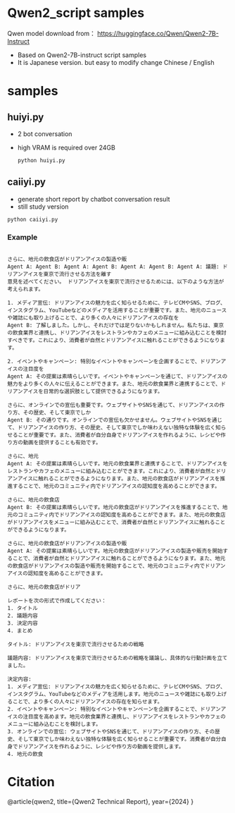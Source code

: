 # Qwen2_script samples

Qwen model download from：
https://huggingface.co/Qwen/Qwen2-7B-Instruct

- Based on Qwen2-7B-instruct script samples
- It is Japanese version. but easy to modify change Chinese / English


# samples
## huiyi.py
- 2 bot conversation
- high VRAM is required over 24GB

  ```
  python huiyi.py

  ```
## caiiyi.py
- generate short report by chatbot conversation result
- still study version

```
python caiiyi.py

```
### Example  

```

さらに、地元の飲食店がドリアンアイスの製造や販
Agent A: Agent B: Agent A: Agent B: Agent A: Agent B: Agent A: 議題: ドリアンアイスを東京で流行させる方法を離す
意見を述べてください。 ドリアンアイスを東京で流行させるためには、以下のような方法が考えられます。

1. メディア宣伝: ドリアンアイスの魅力を広く知らせるために、テレビCMやSNS、ブログ、インスタグラム、YouTubeなどのメディアを活用することが重要です。また、地元のニュースや雑誌にも取り上げることで、より多くの人々にドリアンアイスの存在を
Agent B: 了解しました。しかし、それだけでは足りないかもしれません。私たちは、東京の飲食業界と連携し、ドリアンアイスをレストランやカフェのメニューに組み込むことを検討すべきです。これにより、消費者が自然とドリアンアイスに触れることができるようになります。

2. イベントやキャンペーン: 特別なイベントやキャンペーンを企画することで、ドリアンアイスの注目度を
Agent A: その提案は素晴らしいです。イベントやキャンペーンを通じて、ドリアンアイスの魅力をより多くの人々に伝えることができます。また、地元の飲食業界と連携することで、ドリアンアイスを日常的な選択肢として提供できるようになります。

さらに、オンラインでの宣伝も重要です。ウェブサイトやSNSを通じて、ドリアンアイスの作り方、その歴史、そして東京でしか
Agent B: その通りです。オンラインでの宣伝も欠かせません。ウェブサイトやSNSを通じて、ドリアンアイスの作り方、その歴史、そして東京でしか味わえない独特な体験を広く知らせることが重要です。また、消費者が自分自身でドリアンアイスを作れるように、レシピや作り方の動画を提供することも有効です。

さらに、地元
Agent A: その提案は素晴らしいです。地元の飲食業界と連携することで、ドリアンアイスをレストランやカフェのメニューに組み込むことができます。これにより、消費者が自然とドリアンアイスに触れることができるようになります。また、地元の飲食店がドリアンアイスを推進することで、地元のコミュニティ内でドリアンアイスの認知度を高めることができます。

さらに、地元の飲食店
Agent B: その提案は素晴らしいです。地元の飲食店がドリアンアイスを推進することで、地元のコミュニティ内でドリアンアイスの認知度を高めることができます。また、地元の飲食店がドリアンアイスをメニューに組み込むことで、消費者が自然とドリアンアイスに触れることができるようになります。

さらに、地元の飲食店がドリアンアイスの製造や販
Agent A: その提案は素晴らしいです。地元の飲食店がドリアンアイスの製造や販売を開始することで、消費者が自然とドリアンアイスに触れることができるようになります。また、地元の飲食店がドリアンアイスの製造や販売を開始することで、地元のコミュニティ内でドリアンアイスの認知度を高めることができます。

さらに、地元の飲食店がドリア

レポートを次の形式で作成してください：
1. タイトル
2. 議題内容
3. 決定内容
4. まとめ

タイトル: ドリアンアイスを東京で流行させるための戦略

議題内容: ドリアンアイスを東京で流行させるための戦略を議論し、具体的な行動計画を立てました。

決定内容:
1. メディア宣伝: ドリアンアイスの魅力を広く知らせるために、テレビCMやSNS、ブログ、インスタグラム、YouTubeなどのメディアを活用します。地元のニュースや雑誌にも取り上げることで、より多くの人々にドリアンアイスの存在を知らせます。
2. イベントやキャンペーン: 特別なイベントやキャンペーンを企画することで、ドリアンアイスの注目度を高めます。地元の飲食業界と連携し、ドリアンアイスをレストランやカフェのメニューに組み込むことを検討します。
3. オンラインでの宣伝: ウェブサイトやSNSを通じて、ドリアンアイスの作り方、その歴史、そして東京でしか味わえない独特な体験を広く知らせることが重要です。消費者が自分自身でドリアンアイスを作れるように、レシピや作り方の動画を提供します。
4. 地元の飲食

```

# Citation
@article{qwen2,
  title={Qwen2 Technical Report},
  year={2024}
}
